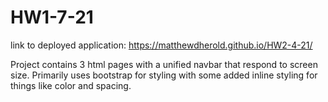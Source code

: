 # HW1-7-21

link to deployed application: https://matthewdherold.github.io/HW2-4-21/

Project contains 3 html pages with a unified navbar that respond to screen size. Primarily uses bootstrap for styling with some added inline styling for things like color and spacing.